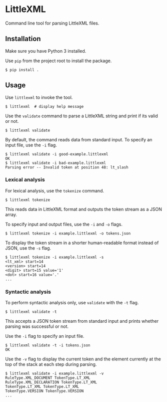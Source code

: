 # LittleXML

Command line tool for parsing LittleXML files.


## Installation

Make sure you have Python 3 installed.

Use `pip` from the project root to install the package.

```console
$ pip install .
```


## Usage

Use `littlexml` to invoke the tool.

```console
$ littlexml  # display help message
```

Use the `validate` command to parse a LittleXML string and print if its valid or not.

```console
$ littlexml validate
```

By default, the command reads data from standard input.
To specify an input file, use the `-i` flag.

```console
$ littlexml validate -i good-example.littlexml
OK
$ littlexml validate -i bad-example.littlexml
Parsing error -- Invalid token at position 48: lt_slash
```


### Lexical analysis

For lexical analysis, use the `tokenize` command.

```console
$ littlexml tokenize
```

This reads data in LittleXML format and outputs the token stream as a JSON array.

To specify input and output files, use the `-i` and `-o` flags.

```console
$ littlexml tokenize -i example.littlexml -o tokens.json
```

To display the token stream in a shorter human-readable format instead of JSON, use the `-s` flag.

```console
$ littlexml tokenize -i example.littlexml -s
<lt_xml> start=14
<version> start=14
<digit> start=15 value='1'
<dot> start=16 value='.'
...
```


### Syntactic analysis

To perform syntactic analysis only, use `validate` with the `-t` flag.

```console
$ littlexml validate -t
```

This accepts a JSON token stream from standard input and prints whether parsing was successful or not.

Use the `-i` flag to specify an input file.

```console
$ littlexml validate -t -i tokens.json
OK
```

Use the `-v` flag to display the current token and the element currently at the top of the stack at each step during parsing.

```console
$ littlexml validate -i example.littlexml -v
RuleType.XML_DOCUMENT TokenType.LT_XML
RuleType.XML_DECLARATION TokenType.LT_XML
TokenType.LT_XML TokenType.LT_XML
TokenType.VERSION TokenType.VERSION
...
```
